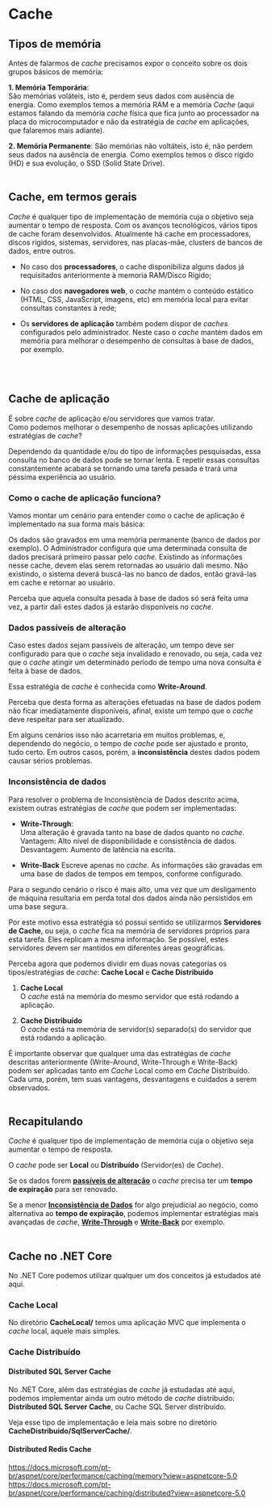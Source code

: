 # Cache

## Tipos de memória

Antes de falarmos de _cache_ precisamos expor o conceito sobre os dois grupos básicos de memória:

**1. Memória Temporária**:  
São memórias voláteis, isto é, perdem seus dados com ausência de energia. Como exemplos temos a memória RAM e a memória _Cache_ (aqui estamos falando da memória _cache_ física que fica junto ao processador na placa do microcomputador e não da estratégia de _cache_ em aplicações, que falaremos mais adiante).  

**2. Memória Permanente**:
São memórias não voltáteis, isto é, não perdem seus dados na ausência de energia. Como exemplos temos o disco rígido (HD) e sua evolução, o SSD (Solid State Drive).
<br>
<br>


## Cache, em termos gerais
_Cache_ é qualquer tipo de implementação de memória cuja o objetivo seja aumentar o tempo de resposta.
Com os avanços tecnológicos, vários tipos de cache foram desenvolvidos. Atualmente há cache em processadores, discos rígidos, sistemas, servidores, nas placas-mãe, clusters de bancos de dados, entre outros. 

- No caso dos **processadores**, o cache disponibiliza alguns dados já requisitados anteriormente à memoria RAM/Disco Rígido; 

- No caso dos **navegadores web**, o _cache_ mantém o conteúdo estático (HTML, CSS, JavaScript, imagens, etc) em memória local para evitar consultas constantes à rede;

- Os **servidores de aplicação** também podem dispor de _caches_ configurados pelo administrador. Neste caso o _cache_ mantém dados em memória para melhorar o desempenho de consultas à base de dados, por exemplo.
<br>
<br>


## Cache de aplicação
É sobre _cache_ de aplicação e/ou servidores que vamos tratar.  
Como podemos melhorar o desempenho de nossas aplicações utilizando estratégias de _cache_?

Dependendo da quantidade e/ou do tipo de informações pesquisadas, essa consulta no banco de dados pode se tornar lenta. E repetir essas consultas constantemente acabará se tornando uma tarefa pesada e trará uma péssima experiência ao usuário.

### Como o cache de aplicação funciona?
Vamos montar um cenário para entender como o cache de aplicação é implementado na sua forma mais básica:

Os dados são gravados em uma memória permanente (banco de dados por exemplo). O Administrador configura que uma determinada consulta de dados precisará primeiro passar pelo _cache_. Existindo as informações nesse cache, devem elas serem retornadas ao usuário dali mesmo. Não existindo, o sistema deverá buscá-las no banco de dados, então gravá-las em cache e retornar ao usuário. 

Perceba que aquela consulta pesada à base de dados só será feita uma vez, a partir dali estes dados já estarão disponíveis no _cache_.


<a name="expiracao"></a>

### Dados passíveis de alteração
Caso estes dados sejam passíveis de alteração, um tempo deve ser configurado para que o _cache_ seja invalidado e renovado, ou seja, cada vez que o _cache_ atingir um determinado período de tempo uma nova consulta é feita à base de dados.

Essa estratégia de _cache_ é conhecida como **Write-Around**.

Perceba que desta forma as alterações efetuadas na base de dados podem não ficar imediatamente disponíveis, afinal, existe um tempo que o _cache_ deve respeitar para ser atualizado. 

Em alguns cenários isso não acarretaria em muitos problemas, e, dependendo do negócio, o tempo de _cache_ pode ser ajustado e pronto, tudo certo. Em outros casos, porém, a **inconsistência** destes dados podem causar sérios problemas. 


<a name="inconsistencia"></a>

### Inconsistência de dados
Para resolver o problema de Inconsistência de Dados descrito acima, existem outras estratégias de _cache_ que podem ser implementadas:

<a name="Write-Through"></a>

- **Write-Through**:  
Uma alteração é gravada tanto na base de dados quanto no _cache_.   
Vantagem: Alto nível de disponibilidade e consistência de dados.  
Desvantagem: Aumento de latência na escrita.


<a name="Write-Back"></a>

- **Write-Back**
Escreve apenas no _cache_. As informações são gravadas em uma base de dados de tempos em tempos, conforme configurado.  

Para o segundo cenário o risco é mais alto, uma vez que um desligamento de máquina resultaria em perda total dos dados ainda não persistidos em uma base segura. 

Por este motivo essa estratégia só possui sentido se utilizarmos **Servidores de Cache**, ou seja, o _cache_ fica na memória de servidores próprios para esta tarefa. Eles replicam a mesma informação. Se possível, estes servidores devem ser mantidos em diferentes áreas geográficas.

Perceba agora que podemos dividir em duas novas categorias os tipos/estratégias de _cache_: **Cache Local** e **Cache Distribuido**


1. **Cache Local**   
O _cache_ está na memória do mesmo servidor que está rodando a aplicação.

2. **Cache Distribuído**  
O _cache_ está na memória de servidor(s) separado(s) do servidor que está rodando a aplicação.

É importante observar que qualquer uma das estratégias de _cache_ descritas anteriormente (Write-Around, Write-Through e Write-Back) podem ser aplicadas tanto em _Cache_ Local como em _Cache_ Distribuído. Cada uma, porém, tem suas vantagens, desvantagens e cuidados a serem observados.
<br>
<br>



## Recapitulando

_Cache_ é qualquer tipo de implementação de memória cuja o objetivo seja aumentar o tempo de resposta.

O _cache_ pode ser **Local** ou **Distribuído** (Servidor(es) de _Cache_).

Se os dados forem **[passíveis de alteração](#expiracao)** o _cache_ precisa ter um **tempo de expiração** para ser renovado. 

Se a menor **[Inconsistência de Dados](#inconsistencia)** for algo prejudicial ao negócio, como alternativa ao **tempo de expiração**, podemos implementar estratégias mais avançadas de _cache_, **[Write-Through](#Write-Through)** e **[Write-Back](#Write-Back)** por exemplo.
<br>
<br>



## Cache no .NET Core
No .NET Core podemos utilizar qualquer um dos conceitos já estudados até aqui. 

### **Cache Local**  
No diretório **CacheLocal/** temos uma aplicação MVC que implementa o _cache_ local, aquele mais simples. 


### **Cache Distribuído**  

#### **Distributed SQL Server Cache**

No .NET Core, além das estratégias de _cache_ já estudadas até aqui, podemos implementar ainda um outro método de _cache_ distribuído: **Distributed SQL Server Cache**, ou Cache SQL Server distribuído.

Veja esse tipo de implementação e leia mais sobre no diretório **CacheDistribuido/SqlServerCache/**.
<br>


#### Distributed Redis Cache




https://docs.microsoft.com/pt-br/aspnet/core/performance/caching/memory?view=aspnetcore-5.0
https://docs.microsoft.com/pt-br/aspnet/core/performance/caching/distributed?view=aspnetcore-5.0
